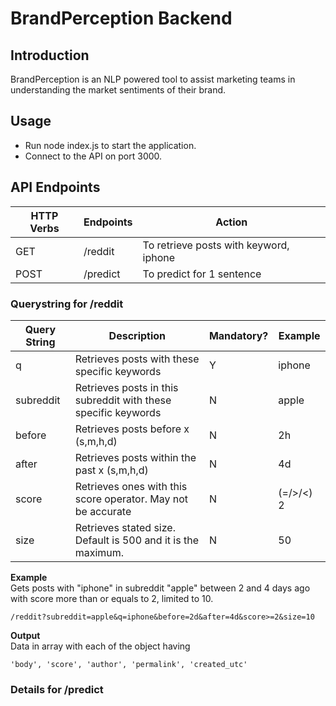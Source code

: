# BrandPerception Backend

## Introduction

BrandPerception is an NLP powered tool to assist marketing teams in understanding the market sentiments of their brand.

## Usage

-   Run node index.js to start the application.
-   Connect to the API on port 3000.

## API Endpoints

| HTTP Verbs | Endpoints | Action                                 |
| ---------- | --------- | -------------------------------------- |
| GET        | /reddit   | To retrieve posts with keyword, iphone |
| POST       | /predict  | To predict for 1 sentence              |

### Querystring for /reddit

| Query String | Description                                                    | Mandatory? | Example   |
| ------------ | -------------------------------------------------------------- | ---------- | --------- |
| q            | Retrieves posts with these specific keywords                   | Y          | iphone    |
| subreddit    | Retrieves posts in this subreddit with these specific keywords | N          | apple     |
| before       | Retrieves posts before x (s,m,h,d)                             | N          | 2h        |
| after        | Retrieves posts within the past x (s,m,h,d)                    | N          | 4d        |
| score        | Retrieves ones with this score operator. May not be accurate   | N          | (=/>/<) 2 |
| size         | Retrieves stated size. Default is 500 and it is the maximum.   | N          | 50        |

**Example** <br/>
Gets posts with "iphone" in subreddit "apple" between 2 and 4 days ago with score more than or equals to 2, limited to 10.

```
/reddit?subreddit=apple&q=iphone&before=2d&after=4d&score>=2&size=10
```

**Output** <br/>
Data in array with each of the object having

```
'body', 'score', 'author', 'permalink', 'created_utc'
```

### Details for /predict
